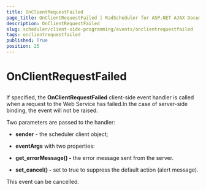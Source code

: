 ```yaml
---
title: OnClientRequestFailed
page_title: OnClientRequestFailed | RadScheduler for ASP.NET AJAX Documentation
description: OnClientRequestFailed
slug: scheduler/client-side-programming/events/onclientrequestfailed
tags: onclientrequestfailed
published: True
position: 25
---
```


# OnClientRequestFailed



## 

If specified, the **OnClientRequestFailed** client-side event handler is called when a request to the Web Service has failed.In the case of server-side binding, the event will not be raised.

Two parameters are passed to the handler:

* **sender** - the scheduler client object;

* **eventArgs** with two properties:

* **get_errorMessage() -** the error message sent from the server.

* **set_cancel() -** set to true to suppress the default action (alert message).

This event can be cancelled.


